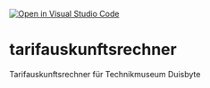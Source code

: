 [![Open in Visual Studio Code](https://classroom.github.com/assets/open-in-vscode-2e0aaae1b6195c2367325f4f02e2d04e9abb55f0b24a779b69b11b9e10269abc.svg)](https://classroom.github.com/online_ide?assignment_repo_id=17153161&assignment_repo_type=AssignmentRepo)
# tarifauskunftsrechner
Tarifauskunftsrechner für Technikmuseum Duisbyte

